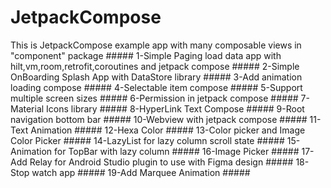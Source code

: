 # JetpackCompose
This is JetpackCompose example app with many composable views in "component" package   #####
1-Simple Paging load data app with hilt,vm,room,retrofit,coroutines and jetpack compose    #####
2-Simple OnBoarding Splash App with DataStore library   #####
3-Add animation loading compose    #####
4-Selectable item compose   #####
5-Support multiple screen sizes    #####
6-Permission in jetpack compose   #####
7- Material Icons library   #####
8-HyperLink Text Compose   #####
9-Root navigation bottom bar   #####
10-Webview with jetpack compose   #####
11-Text Animation   #####
12-Hexa Color   #####
13-Color picker and Image Color Picker   #####
14-LazyList for lazy column scroll state   #####
15-Animation for TopBar with lazy column   #####
16-Image Picker   #####
17-Add Relay for Android Studio plugin to use with Figma design   #####
18-Stop watch app   #####
19-Add Marquee Animation  #####

